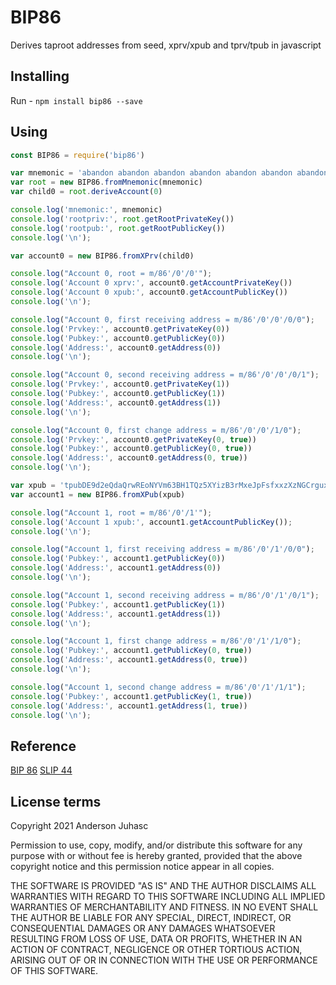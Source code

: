 # BIP86

Derives taproot addresses from seed, xprv/xpub and tprv/tpub in javascript

## Installing

Run - `npm install bip86 --save`

## Using

```javascript
const BIP86 = require('bip86')

var mnemonic = 'abandon abandon abandon abandon abandon abandon abandon abandon abandon abandon abandon about'
var root = new BIP86.fromMnemonic(mnemonic)
var child0 = root.deriveAccount(0)

console.log('mnemonic:', mnemonic)
console.log('rootpriv:', root.getRootPrivateKey())
console.log('rootpub:', root.getRootPublicKey())
console.log('\n');

var account0 = new BIP86.fromXPrv(child0)

console.log("Account 0, root = m/86'/0'/0'");
console.log('Account 0 xprv:', account0.getAccountPrivateKey())
console.log('Account 0 xpub:', account0.getAccountPublicKey())
console.log('\n');

console.log("Account 0, first receiving address = m/86'/0'/0'/0/0");
console.log('Prvkey:', account0.getPrivateKey(0))
console.log('Pubkey:', account0.getPublicKey(0))
console.log('Address:', account0.getAddress(0))
console.log('\n');

console.log("Account 0, second receiving address = m/86'/0'/0'/0/1");
console.log('Prvkey:', account0.getPrivateKey(1))
console.log('Pubkey:', account0.getPublicKey(1))
console.log('Address:', account0.getAddress(1))
console.log('\n');

console.log("Account 0, first change address = m/86'/0'/0'/1/0");
console.log('Prvkey:', account0.getPrivateKey(0, true))
console.log('Pubkey:', account0.getPublicKey(0, true))
console.log('Address:', account0.getAddress(0, true))
console.log('\n');

var xpub = 'tpubDE9d2eQdaQrwREoNYVm63BH1TQz5XYizB3rMxeJpFsfxxzXzNGCrguxaip9shs9TLahkfvgQPNWdKXvWqCqWgKk5SxT9wuFtLQg7RQvRsTV'
var account1 = new BIP86.fromXPub(xpub)

console.log("Account 1, root = m/86'/0'/1'");
console.log('Account 1 xpub:', account1.getAccountPublicKey());
console.log('\n');

console.log("Account 1, first receiving address = m/86'/0'/1'/0/0");
console.log('Pubkey:', account1.getPublicKey(0))
console.log('Address:', account1.getAddress(0))
console.log('\n');

console.log("Account 1, second receiving address = m/86'/0'/1'/0/1");
console.log('Pubkey:', account1.getPublicKey(1))
console.log('Address:', account1.getAddress(1))
console.log('\n');

console.log("Account 1, first change address = m/86'/0'/1'/1/0");
console.log('Pubkey:', account1.getPublicKey(0, true))
console.log('Address:', account1.getAddress(0, true))
console.log('\n');

console.log("Account 1, second change address = m/86'/0'/1'/1/1");
console.log('Pubkey:', account1.getPublicKey(1, true))
console.log('Address:', account1.getAddress(1, true))
console.log('\n');
```

## Reference

[BIP 86](https://github.com/bitcoin/bips/blob/master/bip-0086.mediawiki)
[SLIP 44](https://github.com/satoshilabs/slips/blob/master/slip-0044.md)

## License terms

Copyright 2021 Anderson Juhasc

Permission to use, copy, modify, and/or distribute this software for any purpose with or without fee is hereby granted, provided that the above copyright notice and this permission notice appear in all copies.

THE SOFTWARE IS PROVIDED "AS IS" AND THE AUTHOR DISCLAIMS ALL WARRANTIES WITH REGARD TO THIS SOFTWARE INCLUDING ALL IMPLIED WARRANTIES OF MERCHANTABILITY AND FITNESS. IN NO EVENT SHALL THE AUTHOR BE LIABLE FOR ANY SPECIAL, DIRECT, INDIRECT, OR CONSEQUENTIAL DAMAGES OR ANY DAMAGES WHATSOEVER RESULTING FROM LOSS OF USE, DATA OR PROFITS, WHETHER IN AN ACTION OF CONTRACT, NEGLIGENCE OR OTHER TORTIOUS ACTION, ARISING OUT OF OR IN CONNECTION WITH THE USE OR PERFORMANCE OF THIS SOFTWARE.

